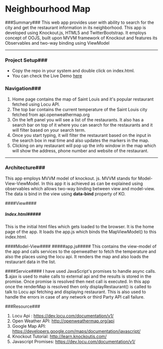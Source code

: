 Neighbourhood Map
========================

###Summary###
  This web app provides user with ability to search for the city and get the restaurant information in its neighborhood. This app is developed using Knockout.js, HTML5 and TwitterBootstrap. It employs concept of OOJS, built upon MVVM framework of Knockout and features its Observables and two-way binding using ViewModel 

----------

### Project Setup###

 - Copy the repo in your system and double click on index.html.
 -  You can check the Live Demo [here](http://github.com/sksingh-usu/neighborhood-map)

### Navigation###

1. Home page contains the map of Saint Louis and it's popular restaurant fetched using Locu API. 
2. The top bar contains the current temperature of the Saint Louis city fetched from api.openweathermap.org
3. On the left panel you will see a list of the restaurants. It also has a search bar on top of it where you can search for the restaurants and it will filter based on your search term. 
4. Once you start typing, it will filter the restaurant based on the input in the search box in real time and also updates the markers in the map.
4. Clicking on any restaurant will pop up the info window in the map which will show the address, phone number and website of the restaurant.


----------

### Architecture###
This app employs MVVM model of knockout. js. MVVM stands for Model-View-ViewModel. In this app it is achieved as can be explained using observables which allows two-way binding between view and model-view.
The data is bind in the view using **data-bind** property of KO.

####View####
##### Index.html#####
This is the initial html files which gets loaded to the browser. It is the home page of the app. It loads the app.js which binds the MapViewModel() to this index.html.

####Model-View####
#####app.js#####
This contains the view-model of the app and calls services to the openweather to fetch the temperature and also the places using the locu api. It renders the map and also loads the restaurant data in the list.

####Service####
I have used JavaScript's promises to handle async calls. $.ajax is used to make calls to external api and the results is stored in the promise. Once promise is resolved then next call is executed. In this app once the renderMap is resolved then only displayRestaurant() is called to talk to Locu api fetching and displaying restaurant. This is also used to handle the errors in case of any network or third Party API call failure.

###Resource###
1.	Locu Api : https://dev.locu.com/documentation/v1/
2.	Open Weather API: http://openweathermap.org/api
3.	Google Map API: https://developers.google.com/maps/documentation/javascript/
4.	Knockout Tutorial: http://learn.knockoutjs.com/
5.	Javascript Promises: https://dev.locu.com/documentation/v1/

